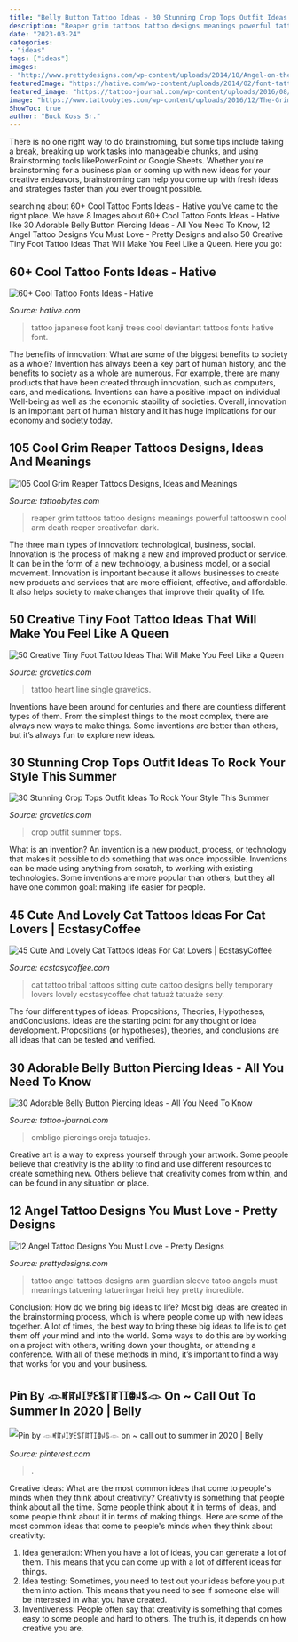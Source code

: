 ```yaml
---
title: "Belly Button Tattoo Ideas - 30 Stunning Crop Tops Outfit Ideas To Rock Your Style This Summer"
description: "Reaper grim tattoos tattoo designs meanings powerful tattooswin cool arm death reeper creativefan dark"
date: "2023-03-24"
categories:
- "ideas"
tags: ["ideas"]
images:
- "http://www.prettydesigns.com/wp-content/uploads/2014/10/Angel-on-the-Arm.jpg"
featuredImage: "https://hative.com/wp-content/uploads/2014/02/font-tattoos/japanese-trees-and-kanji-foot-tattoo-25.jpg"
featured_image: "https://tattoo-journal.com/wp-content/uploads/2016/08/Belly-Button-Piercing2-650x711.jpg"
image: "https://www.tattoobytes.com/wp-content/uploads/2016/12/The-Grim-Reaper-Tattoo-on-Arm.jpg"
ShowToc: true
author: "Buck Koss Sr."
---
```



There is no one right way to do brainstroming, but some tips include taking a break, breaking up work tasks into manageable chunks, and using Brainstorming tools likePowerPoint or Google Sheets. Whether you're brainstorming for a business plan or coming up with new ideas for your creative endeavors, brainstroming can help you come up with fresh ideas and strategies faster than you ever thought possible.

	

		
searching about 60+ Cool Tattoo Fonts Ideas - Hative you've came to the right place. We have 8 Images about 60+ Cool Tattoo Fonts Ideas - Hative like 30 Adorable Belly Button Piercing Ideas - All You Need To Know, 12 Angel Tattoo Designs You Must Love - Pretty Designs and also 50 Creative Tiny Foot Tattoo Ideas That Will Make You Feel Like a Queen. Here you go:
		
    
## 60+ Cool Tattoo Fonts Ideas - Hative

<img loading=lazy src="https://hative.com/wp-content/uploads/2014/02/font-tattoos/japanese-trees-and-kanji-foot-tattoo-25.jpg" onerror="this.onerror=null;this.src='https://tse1.mm.bing.net/th?id=OIP.ynfn2zQ8TAiGFMG7oSTTvwHaHy&amp;pid=15.1';" alt="60+ Cool Tattoo Fonts Ideas - Hative">

_Source: hative.com_

>tattoo japanese foot kanji trees cool deviantart tattoos fonts hative font. 

	

The benefits of innovation: What are some of the biggest benefits to society as a whole?
Invention has always been a key part of human history, and the benefits to society as a whole are numerous. For example, there are many products that have been created through innovation, such as computers, cars, and medications. Inventions can have a positive impact on individual Well-being as well as the economic stability of societies. Overall, innovation is an important part of human history and it has huge implications for our economy and society today.

    
## 105 Cool Grim Reaper Tattoos Designs, Ideas And Meanings

<img loading=lazy src="https://www.tattoobytes.com/wp-content/uploads/2016/12/The-Grim-Reaper-Tattoo-on-Arm.jpg" onerror="this.onerror=null;this.src='https://tse4.mm.bing.net/th?id=OIP.WHonh5jfaYvZuZQgiHSjpwHaJ4&amp;pid=15.1';" alt="105 Cool Grim Reaper Tattoos Designs, Ideas and Meanings">

_Source: tattoobytes.com_

>reaper grim tattoos tattoo designs meanings powerful tattooswin cool arm death reeper creativefan dark. 

	

The three main types of innovation: technological, business, social.
Innovation is the process of making a new and improved product or service. It can be in the form of a new technology, a business model, or a social movement. Innovation is important because it allows businesses to create new products and services that are more efficient, effective, and affordable. It also helps society to make changes that improve their quality of life.

    
## 50 Creative Tiny Foot Tattoo Ideas That Will Make You Feel Like A Queen

<img loading=lazy src="http://www.gravetics.com/wp-content/uploads/2017/07/Sweet-Single-Line-Heart-Tattoo.jpg" onerror="this.onerror=null;this.src='https://tse4.mm.bing.net/th?id=OIP.AaSJgQCZOgA6SYm4HE4m0AHaJ4&amp;pid=15.1';" alt="50 Creative Tiny Foot Tattoo Ideas That Will Make You Feel Like a Queen">

_Source: gravetics.com_

>tattoo heart line single gravetics. 

	

Inventions have been around for centuries and there are countless different types of them. From the simplest things to the most complex, there are always new ways to make things. Some inventions are better than others, but it’s always fun to explore new ideas.

    
## 30 Stunning Crop Tops Outfit Ideas To Rock Your Style This Summer

<img loading=lazy src="https://www.gravetics.com/wp-content/uploads/2017/01/Crop-Top-Outfit-Ideas33.jpg" onerror="this.onerror=null;this.src='https://tse1.mm.bing.net/th?id=OIP.ZtfXcWHw-4RhVKMnszXkugHaLF&amp;pid=15.1';" alt="30 Stunning Crop Tops Outfit Ideas To Rock Your Style This Summer">

_Source: gravetics.com_

>crop outfit summer tops. 

	

What is an invention?
An invention is a new product, process, or technology that makes it possible to do something that was once impossible. Inventions can be made using anything from scratch, to working with existing technologies. Some inventions are more popular than others, but they all have one common goal: making life easier for people.

    
## 45 Cute And Lovely Cat Tattoos Ideas For Cat Lovers | EcstasyCoffee

<img loading=lazy src="http://www.ecstasycoffee.com/wp-content/uploads/2016/09/Cat-Tattoo-On-Belly.jpg" onerror="this.onerror=null;this.src='https://tse1.mm.bing.net/th?id=OIP.iy4YReYUsOAlwnjVEEuHVwHaJj&amp;pid=15.1';" alt="45 Cute And Lovely Cat Tattoos Ideas For Cat Lovers | EcstasyCoffee">

_Source: ecstasycoffee.com_

>cat tattoo tribal tattoos sitting cute cattoo designs belly temporary lovers lovely ecstasycoffee chat tatuaż tatuaże sexy. 

	

The four different types of ideas: Propositions, Theories, Hypotheses, andConclusions.
Ideas are the starting point for any thought or idea development. Propositions (or hypotheses), theories, and conclusions are all ideas that can be tested and verified.

    
## 30 Adorable Belly Button Piercing Ideas - All You Need To Know

<img loading=lazy src="https://tattoo-journal.com/wp-content/uploads/2016/08/Belly-Button-Piercing2-650x711.jpg" onerror="this.onerror=null;this.src='https://tse3.mm.bing.net/th?id=OIP.NLAXygQ-am71LW_NyKViYAHaIG&amp;pid=15.1';" alt="30 Adorable Belly Button Piercing Ideas - All You Need To Know">

_Source: tattoo-journal.com_

>ombligo piercings oreja tatuajes. 

	

Creative art is a way to express yourself through your artwork. Some people believe that creativity is the ability to find and use different resources to create something new. Others believe that creativity comes from within, and can be found in any situation or place.

    
## 12 Angel Tattoo Designs You Must Love - Pretty Designs

<img loading=lazy src="http://www.prettydesigns.com/wp-content/uploads/2014/10/Angel-on-the-Arm.jpg" onerror="this.onerror=null;this.src='https://tse1.mm.bing.net/th?id=OIP.mWBwf8p4k6FRRCDYsEuHOgHaLG&amp;pid=15.1';" alt="12 Angel Tattoo Designs You Must Love - Pretty Designs">

_Source: prettydesigns.com_

>tattoo angel tattoos designs arm guardian sleeve tatoo angels must meanings tatuering tatueringar heidi hey pretty incredible. 

	

Conclusion: How do we bring big ideas to life?
Most big ideas are created in the brainstorming process, which is where people come up with new ideas together. A lot of times, the best way to bring these big ideas to life is to get them off your mind and into the world. Some ways to do this are by working on a project with others, writing down your thoughts, or attending a conference. With all of these methods in mind, it’s important to find a way that works for you and your business.

    
## Pin By 𓁹ꎭꍏꈤꀤꎇꏂꌚ꓄ꍏ꓄ꀤꂦꈤꌚ𓁹 On ~ Call Out To Summer In 2020 | Belly

<img loading=lazy src="https://i.pinimg.com/736x/8e/55/7f/8e557f135b1974f30b6e41074576683b.jpg" onerror="this.onerror=null;this.src='https://tse4.mm.bing.net/th?id=OIP.yKdc6-PKXHAFWfU4gxFw0QHaH8&amp;pid=15.1';" alt="Pin by 𓁹ꎭꍏꈤꀤꎇꏂꌚ꓄ꍏ꓄ꀤꂦꈤꌚ𓁹 on ~ call out to summer in 2020 | Belly">

_Source: pinterest.com_

>. 

	

Creative ideas: What are the most common ideas that come to people's minds when they think about creativity?
Creativity is something that people think about all the time. Some people think about it in terms of ideas, and some people think about it in terms of making things. Here are some of the most common ideas that come to people's minds when they think about creativity: 
1. Idea generation: When you have a lot of ideas, you can generate a lot of them. This means that you can come up with a lot of different ideas for things. 
2. Idea testing: Sometimes, you need to test out your ideas before you put them into action. This means that you need to see if someone else will be interested in what you have created. 
3. Inventiveness: People often say that creativity is something that comes easy to some people and hard to others. The truth is, it depends on how creative you are.

